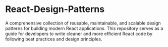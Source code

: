 # React-Design-Patterns
A comprehensive collection of reusable, maintainable, and scalable design patterns for building modern React applications. This repository serves as a guide for developers to write cleaner and more efficient React code by following best practices and design principles.
